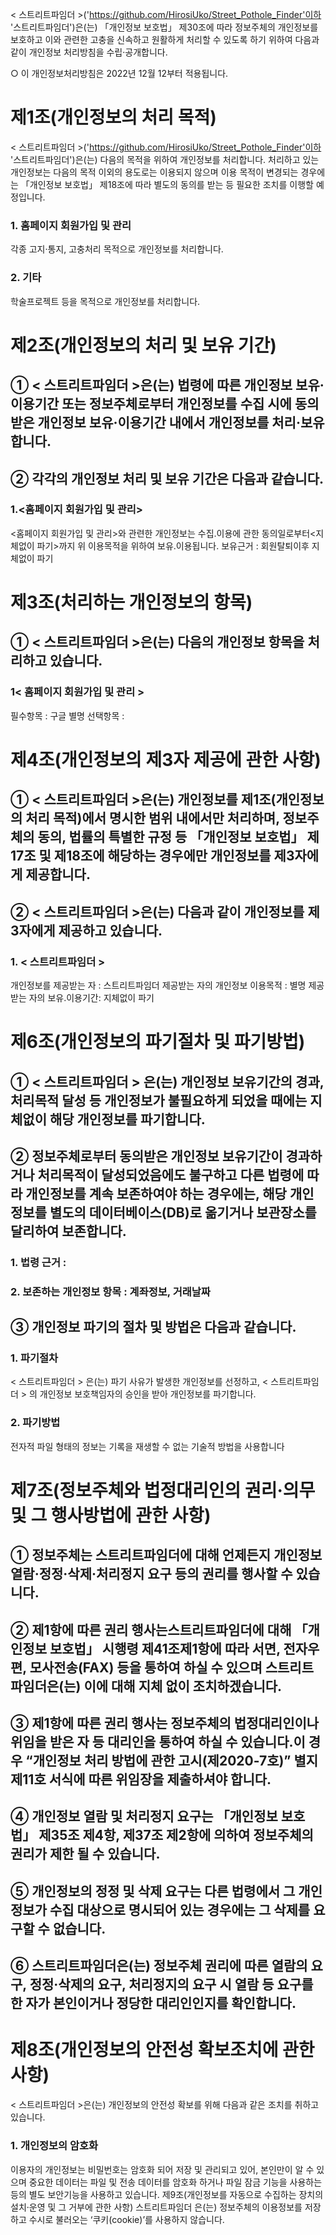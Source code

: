 < 스트리트파임더 >('https://github.com/HirosiUko/Street_Pothole_Finder'이하 '스트리트파임더')은(는) 「개인정보 보호법」 제30조에 따라 정보주체의 개인정보를 보호하고 이와 관련한 고충을 신속하고 원활하게 처리할 수 있도록 하기 위하여 다음과 같이 개인정보 처리방침을 수립·공개합니다.

○ 이 개인정보처리방침은 2022년 12월 12부터 적용됩니다.

# 제1조(개인정보의 처리 목적)
< 스트리트파임더 >('https://github.com/HirosiUko/Street_Pothole_Finder'이하 '스트리트파임더')은(는) 다음의 목적을 위하여 개인정보를 처리합니다. 처리하고 있는 개인정보는 다음의 목적 이외의 용도로는 이용되지 않으며 이용 목적이 변경되는 경우에는 「개인정보 보호법」 제18조에 따라 별도의 동의를 받는 등 필요한 조치를 이행할 예정입니다.
### 1. 홈페이지 회원가입 및 관리
각종 고지·통지, 고충처리 목적으로 개인정보를 처리합니다.
### 2. 기타
학술프로젝트 등을 목적으로 개인정보를 처리합니다.

# 제2조(개인정보의 처리 및 보유 기간)
## ① < 스트리트파임더 >은(는) 법령에 따른 개인정보 보유·이용기간 또는 정보주체로부터 개인정보를 수집 시에 동의받은 개인정보 보유·이용기간 내에서 개인정보를 처리·보유합니다.
## ② 각각의 개인정보 처리 및 보유 기간은 다음과 같습니다.
### 1.<홈페이지 회원가입 및 관리>
<홈페이지 회원가입 및 관리>와 관련한 개인정보는 수집.이용에 관한 동의일로부터<지체없이 파기>까지 위 이용목적을 위하여 보유.이용됩니다.
보유근거 : 회원탈퇴이후 지체없이 파기

# 제3조(처리하는 개인정보의 항목)
## ① < 스트리트파임더 >은(는) 다음의 개인정보 항목을 처리하고 있습니다.
### 1< 홈페이지 회원가입 및 관리 >
필수항목 : 구글 별명
선택항목 :

# 제4조(개인정보의 제3자 제공에 관한 사항)
## ① < 스트리트파임더 >은(는) 개인정보를 제1조(개인정보의 처리 목적)에서 명시한 범위 내에서만 처리하며, 정보주체의 동의, 법률의 특별한 규정 등 「개인정보 보호법」 제17조 및 제18조에 해당하는 경우에만 개인정보를 제3자에게 제공합니다.
## ② < 스트리트파임더 >은(는) 다음과 같이 개인정보를 제3자에게 제공하고 있습니다.
### 1. < 스트리트파임더 >
개인정보를 제공받는 자 : 스트리트파임더
제공받는 자의 개인정보 이용목적 : 별명
제공받는 자의 보유.이용기간: 지체없이 파기

# 제6조(개인정보의 파기절차 및 파기방법)
## ① < 스트리트파임더 > 은(는) 개인정보 보유기간의 경과, 처리목적 달성 등 개인정보가 불필요하게 되었을 때에는 지체없이 해당 개인정보를 파기합니다.
## ② 정보주체로부터 동의받은 개인정보 보유기간이 경과하거나 처리목적이 달성되었음에도 불구하고 다른 법령에 따라 개인정보를 계속 보존하여야 하는 경우에는, 해당 개인정보를 별도의 데이터베이스(DB)로 옮기거나 보관장소를 달리하여 보존합니다.
### 1. 법령 근거 :
### 2. 보존하는 개인정보 항목 : 계좌정보, 거래날짜
## ③ 개인정보 파기의 절차 및 방법은 다음과 같습니다.
### 1. 파기절차
< 스트리트파임더 > 은(는) 파기 사유가 발생한 개인정보를 선정하고, < 스트리트파임더 > 의 개인정보 보호책임자의 승인을 받아 개인정보를 파기합니다.
### 2. 파기방법
전자적 파일 형태의 정보는 기록을 재생할 수 없는 기술적 방법을 사용합니다

# 제7조(정보주체와 법정대리인의 권리·의무 및 그 행사방법에 관한 사항)
## ① 정보주체는 스트리트파임더에 대해 언제든지 개인정보 열람·정정·삭제·처리정지 요구 등의 권리를 행사할 수 있습니다.
## ② 제1항에 따른 권리 행사는스트리트파임더에 대해 「개인정보 보호법」 시행령 제41조제1항에 따라 서면, 전자우편, 모사전송(FAX) 등을 통하여 하실 수 있으며 스트리트파임더은(는) 이에 대해 지체 없이 조치하겠습니다.
## ③ 제1항에 따른 권리 행사는 정보주체의 법정대리인이나 위임을 받은 자 등 대리인을 통하여 하실 수 있습니다.이 경우 “개인정보 처리 방법에 관한 고시(제2020-7호)” 별지 제11호 서식에 따른 위임장을 제출하셔야 합니다.
## ④ 개인정보 열람 및 처리정지 요구는 「개인정보 보호법」 제35조 제4항, 제37조 제2항에 의하여 정보주체의 권리가 제한 될 수 있습니다.
## ⑤ 개인정보의 정정 및 삭제 요구는 다른 법령에서 그 개인정보가 수집 대상으로 명시되어 있는 경우에는 그 삭제를 요구할 수 없습니다.
## ⑥ 스트리트파임더은(는) 정보주체 권리에 따른 열람의 요구, 정정·삭제의 요구, 처리정지의 요구 시 열람 등 요구를 한 자가 본인이거나 정당한 대리인인지를 확인합니다.

# 제8조(개인정보의 안전성 확보조치에 관한 사항)
< 스트리트파임더 >은(는) 개인정보의 안전성 확보를 위해 다음과 같은 조치를 취하고 있습니다.
### 1. 개인정보의 암호화
이용자의 개인정보는 비밀번호는 암호화 되어 저장 및 관리되고 있어, 본인만이 알 수 있으며 중요한 데이터는 파일 및 전송 데이터를 암호화 하거나 파일 잠금 기능을 사용하는 등의 별도 보안기능을 사용하고 있습니다.
제9조(개인정보를 자동으로 수집하는 장치의 설치·운영 및 그 거부에 관한 사항)
스트리트파임더 은(는) 정보주체의 이용정보를 저장하고 수시로 불러오는 ‘쿠키(cookie)’를 사용하지 않습니다.